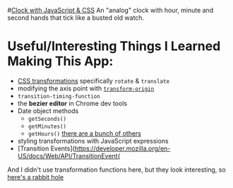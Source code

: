 #[Clock with JavaScript & CSS](http://travis.bingo/clock/)
An "analog" clock with hour, minute and second hands that tick like a busted old watch. 

# Useful/Interesting Things I Learned Making This App:
* [CSS transformations](https://developer.mozilla.org/en-US/docs/Web/CSS/transform) specifically `rotate` & `translate`
* modifying the axis point with [`transform-origin`](https://developer.mozilla.org/en-US/docs/Web/CSS/transform-origin)
* `transition-timing-function` 
* the **bezier editor** in Chrome dev tools
* Date object methods
  - `getSeconds()`
  - `getMinutes()`
  - `getHours()`
  [there are a bunch of others](https://developer.mozilla.org/en-US/docs/Web/JavaScript/Reference/Global_Objects/Date)
* styling transformations with JavaScript expressions
* [Transition Events](https://developer.mozilla.org/en-US/docs/Web/API/TransitionEvent{

And I didn't use transformation functions here, but they look interesting, so [here's a rabbit hole](https://developer.mozilla.org/en-US/docs/Web/CSS/transform-function)

